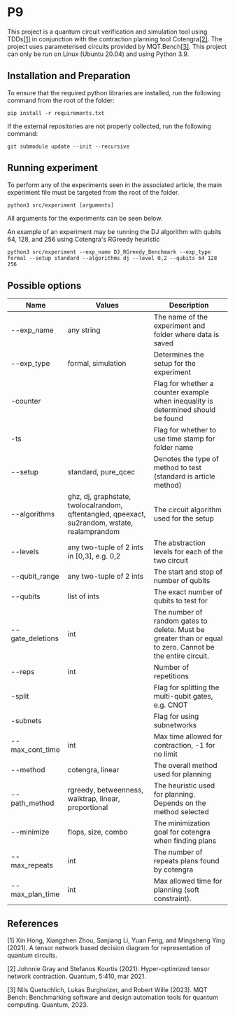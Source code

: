 # P9
This project is a quantum circuit verification and simulation tool using TDDs[[1]](#1) in conjunction with the contraction planning tool Cotengra[[2]](#2). The project uses parameterised circuits provided by MQT.Bench[[3]](#3). This project can only be run on Linux (Ubuntu 20.04) and using Python 3.9. 

## Installation and Preparation
To ensure that the required python libraries are installed, run the following command from the root of the folder:
```
pip install -r requirements.txt
```

If the external repositories are not properly collected, run the following command:
```
git submodule update --init --recursive
```


## Running experiment
To perform any of the experiments seen in the associated article, the main experiment file must be targeted from the root of the folder.
```
python3 src/experiment [arguments]
```

All arguments for the experiments can be seen below.

An example of an experiment may be running the DJ algorithm with qubits 64, 128, and 256 using Cotengra's RGreedy heuristic

```
python3 src/experiment --exp_name DJ_RGreedy_Benchmark --exp_type formal --setup standard --algorithms dj --level 0,2 --qubits 64 128 256
```

## Possible options

| Name             | Values                                                                                        | Description                                                                                                 |
|------------------|-----------------------------------------------------------------------------------------------|-------------------------------------------------------------------------------------------------------------|
| --exp_name       | any string                                                                                    | The name of the experiment and folder where data is saved                                                   |
| --exp_type       | formal, simulation                                                                            | Determines the setup for the experiment                                                                     |
| -counter         |                                                                                               | Flag for whether a counter example when inequality is determined should be found                            |
| -ts              |                                                                                               | Flag for whether to use time stamp for folder name                                                          |
| --setup          | standard, pure_qcec                                                                           | Denotes the type of method to test (standard is article method)                                             |
| --algorithms     | ghz, dj, graphstate, twolocalrandom, qftentangled, qpeexact, su2random, wstate, realamprandom | The circuit algorithm used for the setup                                                                    |
| --levels         | any two-tuple of 2 ints in [0,3], e.g. 0,2                                                    | The abstraction levels for each of the two circuit                                                          |
| --qubit_range    | any two-tuple of 2 ints                                                                       | The start and stop of number of qubits                                                                      |
| --qubits         | list of ints                                                                                  | The exact number of qubits to test for                                                                      |
| --gate_deletions | int                                                                                           | The number of random gates to delete. Must be greater than or equal to zero. Cannot be the entire circuit.  |
| --reps           | int                                                                                           | Number of repetitions                                                                                       |
| -split           |                                                                                               | Flag for splitting the multi-qubit gates, e.g. CNOT                                                         |
| -subnets         |                                                                                               | Flag for using subnetworks                                                                                  |
| --max_cont_time  | int                                                                                           | Max time allowed for contraction, -1 for no limit                                                           |
| --method         | cotengra, linear                                                                              | The overall method used for planning                                                                        |
| --path_method    | rgreedy, betweenness, walktrap, linear, proportional                                          | The heuristic used for planning. Depends on the method selected                                             |
| --minimize       | flops, size, combo                                                                            | The minimization goal for cotengra when finding plans                                                       |
| --max_repeats    | int                                                                                           | The number of repeats plans found by cotengra                                                               |
| --max_plan_time  | int                                                                                           | Max allowed time for planning (soft constraint).                                                            |


## References
<a id="1">[1]</a> 
Xin Hong, Xiangzhen Zhou, Sanjiang Li, Yuan Feng,
and Mingsheng Ying (2021). 
A tensor network based decision diagram for representation of quantum circuits.

<a id="2">[2]</a> 
Johnnie Gray and Stefanos Kourtis (2021). 
Hyper-optimized tensor network contraction. 
Quantum, 5:410, mar 2021.

<a id="3">[3]</a> 
Nils Quetschlich, Lukas Burgholzer, and Robert Wille (2023). 
MQT Bench: Benchmarking software and design automation tools for quantum computing.
Quantum, 2023.